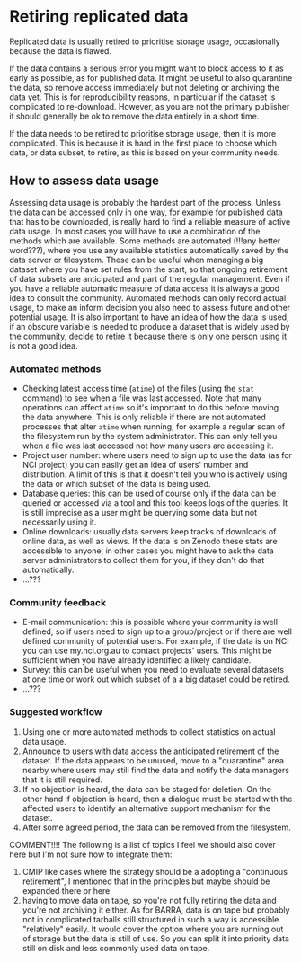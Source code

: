 # Retiring replicated data

Replicated data is usually retired to prioritise storage usage, occasionally because the data is flawed.

If the data contains a serious error you might want to block access to it as early as possible, as for published data. It might be useful to also quarantine the data, so remove access immediately but not deleting or archiving the data yet.
This is for reproducibility reasons, in particular if the dataset is complicated to re-download. However, as you are not the primary publisher it should generally be ok to remove the data entirely in a short time.

If the data needs to be retired to prioritise storage usage, then it is more complicated.
This is because it is hard in the first place to choose which data, or data subset, to retire, as this is based on your community needs.


## How to assess data usage

Assessing data usage is probably the hardest part of the process. Unless the data can be accessed only in one way, for example for published data that has to be downloaded, is really hard to find a reliable measure of active data usage.
In most cases you will have to use a combination of the methods which are available.
Some methods are automated (!!!any better word???), where you use any available statistics automatically saved by the data server or filesystem. These can be useful when managing a big dataset where you have set rules from the start, so that ongoing retirement of data subsets are anticipated and part of the regular management.
Even if you have a reliable automatic measure of data access it is always a good idea to consult the community. Automated methods can only record actual usage, to make an inform decision you also need to assess future and other potential usage. It is also important to have an idea of how the data is used, if an obscure variable is needed to produce a dataset that is widely used by the community, decide to retire it because there is only one person using it is not a good idea.

### Automated methods
* Checking latest access time (`atime`) of the files (using the `stat` command) to see when a file was last accessed. Note that many operations can affect `atime` so it's important to do this before moving the data anywhere. This is only reliable if there are not automated processes that alter `atime` when running, for example a regular scan of the filesystem run by the system administrator. This can only tell you when a file was last accessed not how many users are accessing it. 
* Project user number: where users need to sign up to use the data (as for NCI project) you can easily get an idea of users' number and distribution. A limit of this is that it doesn't tell you who is actively using the data or which subset of the data is being used.
* Database queries: this can be used of course only if the data can be queried or accessed via a tool and this tool keeps logs of the queries. It is still imprecise as a user might be querying some data but not necessarily using it.
* Online downloads: usually data servers keep tracks of downloads of online data, as well as views. If the data is on Zenodo these stats are accessible to anyone, in other cases you might have to ask the data server administrators to collect them for you, if they don't do that automatically.
* ...???

### Community feedback
* E-mail communication: this is possible where your community is well defined, so if users need to sign up to a group/project or if there are well defined community of potential users. For example, if the data is on NCI you can use my.nci.org.au to contact projects' users. This might be sufficient when you have already identified a likely candidate.
* Survey: this can be useful when you need to evaluate several datasets at one time or work out which subset of a a big dataset could be retired.
* ...??? 

### Suggested workflow

1. Using one or more automated methods to collect statistics on actual data usage.
2. Announce to users with data access the anticipated retirement of the dataset. If the data appears to be unused, move to a "quarantine" area nearby where users may still find the data and notify the data managers that it is still required.
3. If no objection is heard, the data can be staged for deletion. On the other hand if objection is heard, then a dialogue must be started with the affected users to identify an alternative support mechanism for the dataset.
4. After some agreed period, the data can be removed from the filesystem.


COMMENT!!!! The following is a list of topics I feel we should also cover here but I'm not sure how to integrate them:
1) CMIP like cases where the strategy should be a adopting a "continuous retirement", I mentioned that in the principles but maybe should be expanded there or here
2) having to move data on tape, so you're not fully retiring the data and you're not archiving it either. As for BARRA, data is on tape but probably not in complicated tarballs still structured in such a way is accessible "relatively" easily. It would cover the option where you are running out of storage but the data is still of use. So you can split it into priority data still on disk and less commonly used data on tape.
